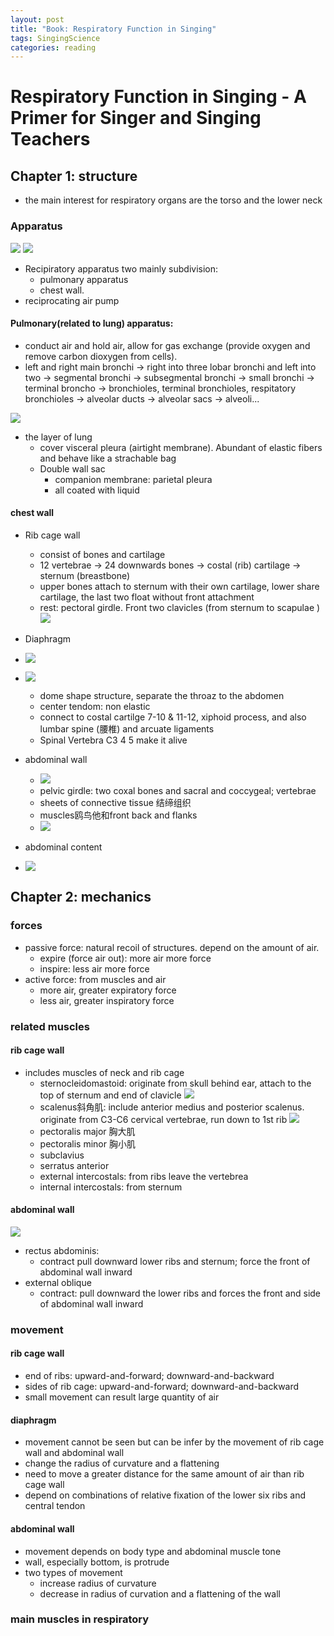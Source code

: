 ```yaml
---
layout: post
title: "Book: Respiratory Function in Singing"
tags: SingingScience
categories: reading
---
```

# Respiratory Function in Singing - A Primer for Singer and Singing Teachers

## Chapter 1: structure

* the main interest for respiratory organs are the torso and the lower neck

### Apparatus

![](../images/1-1%20adult%20respiratory%20apparatus.jpeg)
![](../images/1-2%20Major%20Respiratory%20Organs.jpeg)

* Recipiratory apparatus two mainly subdivision:
  * pulmonary apparatus 
  * chest wall.
* reciprocating air pump


#### Pulmonary(related to lung) apparatus: 
* conduct air and hold air, allow for gas exchange (provide oxygen and remove carbon dioxygen from cells).
* left and right main bronchi -> right into three lobar bronchi and left into two -> segmental bronchi -> subsegmental bronchi -> small bronchi -> terminal broncho -> bronchioles, terminal bronchioles, respitatory bronchioles ->  alveolar ducts -> alveolar sacs -> alveoli...


![](../images/1-3%20lung%20layrs.jpeg)
* the layer of lung
  * cover visceral pleura (airtight membrane). Abundant of elastic fibers and behave like a strachable bag
  * Double wall sac
    * companion membrane: parietal pleura
    * all coated with liquid

#### chest wall
* Rib cage wall
  *  consist of bones and cartilage
  *  12 vertebrae -> 24 downwards bones -> costal (rib) cartilage -> sternum (breastbone) 
  *  upper bones attach to sternum with their own cartilage, lower share cartilage, the last two float without front attachment
  * rest: pectoral girdle. Front two clavicles (from sternum to scapulae ) ![](../images/1-5%20Pectoral_girdle_front_diagram.png)


* Diaphragm
* ![](../images/1-6-The_Diaphragm.jpeg)
* ![](../images/1-6-2-The_Diaphragm%202.jpeg)
  
  * dome shape structure, separate the throaz to the abdomen
  * center tendom: non elastic
  * connect to costal cartilge 7-10 & 11-12, xiphoid process, and also lumbar spine (腰椎) and arcuate ligaments
  * Spinal Vertebra C3 4 5 make it alive

* abdominal wall
  * ![](../images/1-7-1pelvic-girdle-diagram-ireland-dublin-help.jpeg)
  * pelvic girdle: two coxal bones and sacral and coccygeal; vertebrae
  * sheets of connective tissue 结缔组织
  * muscles鸥鸟他和front back and flanks
  * ![](../images/1-8The-9-regions-of-the-abdomen.jpeg)

* abdominal content
* ![](../images/1-9abdominalcontent.jpeg)

## Chapter 2: mechanics

### forces
* passive force: natural recoil of structures. depend on the amount of air. 
  * expire (force air out): more air more force
  * inspire: less air more force
* active force: from muscles and air
  * more air, greater expiratory force
  * less air, greater inspiratory force

### related muscles

#### rib cage wall
* includes muscles of neck and rib cage
  * sternocleidomastoid: originate from skull behind ear, attach to the top of sternum and end of clavicle ![](../images/2-1Sternocleidomastoid_muscle_anterior_view_-_Kenhub.png)
  * scalenus斜角肌: include anterior medius and posterior scalenus. originate from C3-C6 cervical vertebrae, run down to 1st rib ![](../images/2-2Scalenus.png)
  * pectoralis major 胸大肌
  * pectoralis minor 胸小肌
  * subclavius
  * serratus anterior
  * external intercostals: from ribs leave the vertebrea
  * internal intercostals: from sternum

#### abdominal wall
![](../images/2-3ab%20muscles.jpeg)
* rectus abdominis: 
  * contract pull downward lower ribs and sternum; force the front of abdominal wall inward
* external oblique
  * contract: pull downward the lower ribs and forces the front and side of abdominal wall inward

### movement

#### rib cage wall
* end of ribs: upward-and-forward; downward-and-backward
* sides of rib cage: upward-and-forward; downward-and-backward
* small movement can result large quantity of air

#### diaphragm
* movement cannot be seen but can be infer by the movement of rib cage wall and abdominal wall
* change the radius of curvature and a flattening
* need to move a greater distance for the same amount of air than rib cage wall
* depend on combinations of relative fixation of the lower six ribs and central tendon

#### abdominal wall
* movement depends on body type and abdominal muscle tone
* wall, especially bottom, is protrude
* two types of movement
  * increase radius of curvature
  * decrease in radius of curvation and a flattening of the wall

### main muscles in respiratory
